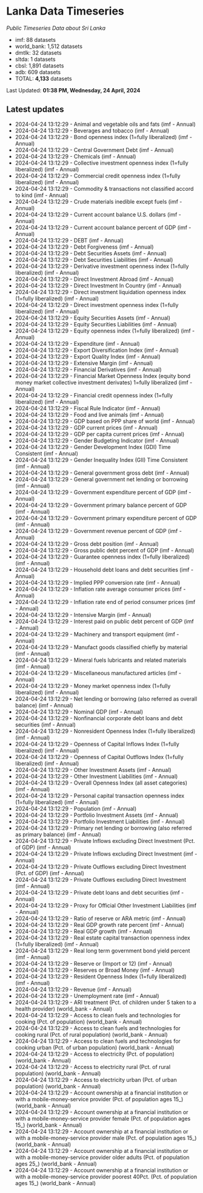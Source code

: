 # Lanka Data Timeseries
*Public Timeseries Data about Sri Lanka*

* imf: 88 datasets
* world_bank: 1,512 datasets
* dmtlk: 32 datasets
* sltda: 1 datasets
* cbsl: 1,891 datasets
* adb: 609 datasets
* TOTAL: **4,133** datasets

Last Updated: **01:38 PM, Wednesday, 24 April, 2024**

## Latest updates

* 2024-04-24 13:12:29 - Animal and vegetable oils and fats (imf - Annual)
* 2024-04-24 13:12:29 - Beverages and tobacco (imf - Annual)
* 2024-04-24 13:12:29 - Bond openness index (1=fully liberalized) (imf - Annual)
* 2024-04-24 13:12:29 - Central Government Debt (imf - Annual)
* 2024-04-24 13:12:29 - Chemicals (imf - Annual)
* 2024-04-24 13:12:29 - Collective investment openness index (1=fully liberalized) (imf - Annual)
* 2024-04-24 13:12:29 - Commercial credit openness index (1=fully liberalized) (imf - Annual)
* 2024-04-24 13:12:29 - Commodity & transactions not classified accord to kind (imf - Annual)
* 2024-04-24 13:12:29 - Crude materials inedible except fuels (imf - Annual)
* 2024-04-24 13:12:29 - Current account balance U.S. dollars (imf - Annual)
* 2024-04-24 13:12:29 - Current account balance percent of GDP (imf - Annual)
* 2024-04-24 13:12:29 - DEBT (imf - Annual)
* 2024-04-24 13:12:29 - Debt Forgiveness (imf - Annual)
* 2024-04-24 13:12:29 - Debt Securities Assets (imf - Annual)
* 2024-04-24 13:12:29 - Debt Securities Liabilities (imf - Annual)
* 2024-04-24 13:12:29 - Derivative investment openness index (1=fully liberalized) (imf - Annual)
* 2024-04-24 13:12:29 - Direct Investment Abroad (imf - Annual)
* 2024-04-24 13:12:29 - Direct Investment In Country (imf - Annual)
* 2024-04-24 13:12:29 - Direct investment liquidation openness index (1=fully liberalized) (imf - Annual)
* 2024-04-24 13:12:29 - Direct investment openness index (1=fully liberalized) (imf - Annual)
* 2024-04-24 13:12:29 - Equity Securities Assets (imf - Annual)
* 2024-04-24 13:12:29 - Equity Securities Liabilities (imf - Annual)
* 2024-04-24 13:12:29 - Equity openness index (1=fully liberalized) (imf - Annual)
* 2024-04-24 13:12:29 - Expenditure (imf - Annual)
* 2024-04-24 13:12:29 - Export Diversification Index (imf - Annual)
* 2024-04-24 13:12:29 - Export Quality Index (imf - Annual)
* 2024-04-24 13:12:29 - Extensive Margin (imf - Annual)
* 2024-04-24 13:12:29 - Financial Derivatives (imf - Annual)
* 2024-04-24 13:12:29 - Financial Market Openness Index (equity bond money market collective investment derivates) 1=fully liberalized (imf - Annual)
* 2024-04-24 13:12:29 - Financial credit openness index (1=fully liberalized) (imf - Annual)
* 2024-04-24 13:12:29 - Fiscal Rule Indicator (imf - Annual)
* 2024-04-24 13:12:29 - Food and live animals (imf - Annual)
* 2024-04-24 13:12:29 - GDP based on PPP share of world (imf - Annual)
* 2024-04-24 13:12:29 - GDP current prices (imf - Annual)
* 2024-04-24 13:12:29 - GDP per capita current prices (imf - Annual)
* 2024-04-24 13:12:29 - Gender Budgeting Indicator (imf - Annual)
* 2024-04-24 13:12:29 - Gender Development Index (GDI) Time Consistent (imf - Annual)
* 2024-04-24 13:12:29 - Gender Inequality Index (GII) Time Consistent (imf - Annual)
* 2024-04-24 13:12:29 - General government gross debt (imf - Annual)
* 2024-04-24 13:12:29 - General government net lending or borrowing (imf - Annual)
* 2024-04-24 13:12:29 - Government expenditure percent of GDP (imf - Annual)
* 2024-04-24 13:12:29 - Government primary balance percent of GDP (imf - Annual)
* 2024-04-24 13:12:29 - Government primary expenditure percent of GDP (imf - Annual)
* 2024-04-24 13:12:29 - Government revenue percent of GDP (imf - Annual)
* 2024-04-24 13:12:29 - Gross debt position (imf - Annual)
* 2024-04-24 13:12:29 - Gross public debt percent of GDP (imf - Annual)
* 2024-04-24 13:12:29 - Guarantee openness index (1=fully liberalized) (imf - Annual)
* 2024-04-24 13:12:29 - Household debt loans and debt securities (imf - Annual)
* 2024-04-24 13:12:29 - Implied PPP conversion rate (imf - Annual)
* 2024-04-24 13:12:29 - Inflation rate average consumer prices (imf - Annual)
* 2024-04-24 13:12:29 - Inflation rate end of period consumer prices (imf - Annual)
* 2024-04-24 13:12:29 - Intensive Margin (imf - Annual)
* 2024-04-24 13:12:29 - Interest paid on public debt percent of GDP (imf - Annual)
* 2024-04-24 13:12:29 - Machinery and transport equipment (imf - Annual)
* 2024-04-24 13:12:29 - Manufact goods classified chiefly by material (imf - Annual)
* 2024-04-24 13:12:29 - Mineral fuels lubricants and related materials (imf - Annual)
* 2024-04-24 13:12:29 - Miscellaneous manufactured articles (imf - Annual)
* 2024-04-24 13:12:29 - Money market openness index (1=fully liberalized) (imf - Annual)
* 2024-04-24 13:12:29 - Net lending or borrowing (also referred as overall balance) (imf - Annual)
* 2024-04-24 13:12:29 - Nominal GDP (imf - Annual)
* 2024-04-24 13:12:29 - Nonfinancial corporate debt loans and debt securities (imf - Annual)
* 2024-04-24 13:12:29 - Nonresident Openness Index (1=fully liberalized) (imf - Annual)
* 2024-04-24 13:12:29 - Openness of Capital Inflows Index (1=fully liberalized) (imf - Annual)
* 2024-04-24 13:12:29 - Openness of Capital Outflows Index (1=fully liberalized) (imf - Annual)
* 2024-04-24 13:12:29 - Other Investment Assets (imf - Annual)
* 2024-04-24 13:12:29 - Other Investment Liabilities (imf - Annual)
* 2024-04-24 13:12:29 - Overall Openness Index (all asset categories) (imf - Annual)
* 2024-04-24 13:12:29 - Personal capital transaction openness index (1=fully liberalized) (imf - Annual)
* 2024-04-24 13:12:29 - Population (imf - Annual)
* 2024-04-24 13:12:29 - Portfolio Investment Assets (imf - Annual)
* 2024-04-24 13:12:29 - Portfolio Investment Liabilities (imf - Annual)
* 2024-04-24 13:12:29 - Primary net lending or borrowing (also referred as primary balance) (imf - Annual)
* 2024-04-24 13:12:29 - Private Inflows excluding Direct Investment (Pct. of GDP) (imf - Annual)
* 2024-04-24 13:12:29 - Private Inflows excluding Direct Investment (imf - Annual)
* 2024-04-24 13:12:29 - Private Outflows excluding Direct Investment (Pct. of GDP) (imf - Annual)
* 2024-04-24 13:12:29 - Private Outflows excluding Direct Investment (imf - Annual)
* 2024-04-24 13:12:29 - Private debt loans and debt securities (imf - Annual)
* 2024-04-24 13:12:29 - Proxy for Official Other Investment Liabilities (imf - Annual)
* 2024-04-24 13:12:29 - Ratio of reserve or ARA metric (imf - Annual)
* 2024-04-24 13:12:29 - Real GDP growth rate percent (imf - Annual)
* 2024-04-24 13:12:29 - Real GDP growth (imf - Annual)
* 2024-04-24 13:12:29 - Real estate capital transaction openness index (1=fully liberalized) (imf - Annual)
* 2024-04-24 13:12:29 - Real long term government bond yield percent (imf - Annual)
* 2024-04-24 13:12:29 - Reserve or (Import or 12) (imf - Annual)
* 2024-04-24 13:12:29 - Reserves or Broad Money (imf - Annual)
* 2024-04-24 13:12:29 - Resident Openness Index (1=fully liberalized) (imf - Annual)
* 2024-04-24 13:12:29 - Revenue (imf - Annual)
* 2024-04-24 13:12:29 - Unemployment rate (imf - Annual)
* 2024-04-24 13:12:29 - ARI treatment (Pct. of children under 5 taken to a health provider) (world_bank - Annual)
* 2024-04-24 13:12:29 - Access to clean fuels and technologies for cooking (Pct. of population) (world_bank - Annual)
* 2024-04-24 13:12:29 - Access to clean fuels and technologies for cooking rural (Pct. of rural population) (world_bank - Annual)
* 2024-04-24 13:12:29 - Access to clean fuels and technologies for cooking urban (Pct. of urban population) (world_bank - Annual)
* 2024-04-24 13:12:29 - Access to electricity (Pct. of population) (world_bank - Annual)
* 2024-04-24 13:12:29 - Access to electricity rural (Pct. of rural population) (world_bank - Annual)
* 2024-04-24 13:12:29 - Access to electricity urban (Pct. of urban population) (world_bank - Annual)
* 2024-04-24 13:12:29 - Account ownership at a financial institution or with a mobile-money-service provider (Pct. of population ages 15_) (world_bank - Annual)
* 2024-04-24 13:12:29 - Account ownership at a financial institution or with a mobile-money-service provider female (Pct. of population ages 15_) (world_bank - Annual)
* 2024-04-24 13:12:29 - Account ownership at a financial institution or with a mobile-money-service provider male (Pct. of population ages 15_) (world_bank - Annual)
* 2024-04-24 13:12:29 - Account ownership at a financial institution or with a mobile-money-service provider older adults (Pct. of population ages 25_) (world_bank - Annual)
* 2024-04-24 13:12:29 - Account ownership at a financial institution or with a mobile-money-service provider poorest 40Pct. (Pct. of population ages 15_) (world_bank - Annual)